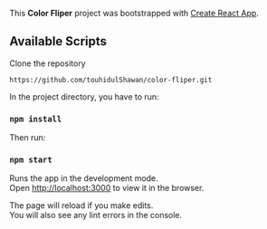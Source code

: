 This **Color Fliper** project was bootstrapped with [Create React App](https://github.com/facebook/create-react-app).

## Available Scripts

Clone the repository

`https://github.com/touhidulShawan/color-fliper.git`

In the project directory, you have to run:

### `npm install`

Then run:

### `npm start`

Runs the app in the development mode.<br />
Open [http://localhost:3000](http://localhost:3000) to view it in the browser.

The page will reload if you make edits.<br />
You will also see any lint errors in the console.
